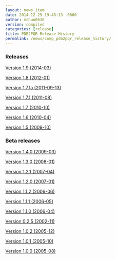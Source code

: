 ```yaml
---
layout: news_item
date: 2014-12-25 19:48:13 -0800
author: mchun0630
version: compiled
categories: [release]
title: PDB2PQR Release History
permalink: /news/comp_pdb2pqr_release_history/
---
```


<script type="text/javascript" language="JavaScript"><!--
function HideContent(d) {
document.getElementById(d).style.display = "none";
}
function ShowContent(d) {
document.getElementById(d).style.display = "block";
}
function ReverseDisplay(d) {
if(document.getElementById(d).style.display == "none") { document.getElementById(d).style.display = "block"; }
else { document.getElementById(d).style.display = "none"; }
}
//--></script>

<h3>Releases</h3>

<a href="javascript:ReverseDisplay('Version 1.9 (2014-03)')">Version 1.9 (2014-03)</a>

<div id="Version 1.9 (2014-03)" style="display:none;">


<h4>Notable New Features:</h4>
<h5>Binary Builds</h5>
<p>Binary builds do not require python or numpy be installed to use. Everything needed to run PDB2PQR is included. Just unpack and use.
</p>
<p>
OSX binaries require OSX 10.6 or newer. The OSX binary is 64-bit.
</p>
<p>
Linux binaries require CentOS 6 or newer and have been tested on Ubuntu 12.04 LTS and Linux Mint 13. If you are running 64-bit Linux use the 64-bit libraries. In some cases the needed 32-bit system libraries will not be installed on a 64-bit system.
</p>
<p>
Windows binaries are 32 bit and were built and tested on Windows 7 64-bit but should work on Windows XP, Vista, and 8 both 32 and 64-bit systems.</p>
</p>
<h5>Windows Support</h5>

PDB2PQR can now be compiled and run on Windows using MinGW32. See [http://mingw.org/](http://mingw.org/) for details.

<h5>Compilation with Scons</h5>
<p>
PDB2PQR now uses Scons for compilations. With this comes improved automated testing.
</p>
<p>
Please see [{{site.baseurl}}/news/comp_pdb2pqr_release_history/]({{site.baseurl}}/news/comp_pdb2pqr_release_history/) for the complete release history
</p>
<h5>Compilation with Scons</h5>
<p>
PDB2PQR now uses Scons for compilations. With this comes improved automated testing.
</p>
<p>
Please see [{{site.baseurl}}/news/comp_pdb2pqr_release_history/]({{site.baseurl}}/news/comp_pdb2pqr_release_history/) for the complete release history
</p>
<h5>NEW FEATURES</h5>
<ul>
<li>A ligand file with duplicate atoms will cause pdb2pqr to stop instead of issue a warning. Trust us, this is a feature, not a bug!</li>
<li>Improved error reporting.</li>
<li>Added support for reference command line option for PROPKA.</li>
<li>Added newresinter plugin to provide alternate methods for calculating interaction energies between residues.</li>
<li>Mol2 file handling is now case insensitive with atom names.</li>
<li>PROPKA with a pH of 7 is now specified by default on the web service.</li>
<li>Compilation is now done with scons.</li>
<li>Verbose output now includes information on all patches applied during a run.</li>
<li>Added stderr and stdout to web error page.</li>
<li>Added warning to water optimization when other water is ignored.</li>
<li>Command line used to generate a pqr is now duplicated in the comments of the output.</li>
<li>Added support for NUMMDL in parser.</li>
<li>Added complete commandline feature test. Use complete-test target.</li>
<li>Added propka support for phosphorous sp3. - Thanks to Dr. Stefan Henrich</li>
<li>Added a PyInstaller spec file. Standalone pdb2pqr builds are now possible.</li>
</ul>

<h5>BUG FIXES</h5>
<ul>
<li>Rolled back change that prevented plugins from interfering with each other. Large proteins would cause a stack overflow when trying to do a deep copy</li>
<li>Updated INSTALL file to reflect no more need for Fortran.</li>
<li>Fixed apbs input file to match what web interface produces.</li>
<li>Fixed user specified mobile ion species not being passed to apbs input file.</li>
<li>Removed ambiguous A, ADE, C, CYT, G, GUA, T, THY, U, URA as possible residue names.</li>
<li>Removed eval from pdb parsing routines.</li>
<li>Updated web links to refer to [{{site.baseurl}}]({{site.baseurl}}) where appropriate.</li>
<li>Fixed hbond extension output to include insertion code in residue name.</li>
<li>Fixed debumping routines not including water in their checks. Fixes bad debump of ASN B 20 in 1gm9 when run with pH 7.0.</li>
<li>Fixed debumping failing to use best angle for a specific dihedral angle when no tested angles are without conflict.</li>
<li>Fixed debumping using asymmetrical cutoffs and too large cutoffs in many checks involving hydrogen.</li>
<li>Fixed debumping accumulating rounding error while checking angles.</li>
<li>Fixed inconsistencies in pdb parsing. - Thanks to Dr. Stefan Henrich</li>
<li>Fixed problems with propka handling of aromatic carbon/nitrogen. - Thanks to Dr. Stefan Henrich</li>
<li>Fixed case where certain apbs compile options would break web visualization.</li>
<li>Fixed improper handling of paths with a '.' or filenames with more than one '.' in them.</li>
</ul>

<h5>CHANGES</h5>
<ul>
<li>Removed numpy from contrib. The user is expected to have numpy installed and available to python at configuration.</li>
<li>Support for numeric dropped.</li>
</ul>

<h5>KNOWN BUGS</h5>
<ul>
<li>If more than one extension is run from the command line and one of the extensions modifies the protein data structure it could affect the output of the other extension. The only included extensions that exhibit this problem are resinter and newresinter.</li>
</ul>


<h5>New features</h5>

<ul>

<li>Added in new read and write binary (gz) commands. Can read gzipped DX files directly.</li>
<li>Added new write format to output the atomic potentials to a flat file (see atompot)</li>
<li>Added new functionality for using a previously calculated potential map for a new calculation.</li>
<li>Added a new program for converting delphi potential maps to OpenDX format. tools/mesh/del2dx</li>
<li>Updated Doxygen manual with call/caller graphs.  Replaced HTML with PDF.</li>
<li>Added tools/matlab/solver with simple Matlab LPBE solver for prototyping, teaching, etc.</li>
<li>Deprecated APBS XML output format.</li>
<li>Deprecated nlev keyword.</li>
<li>Added etol keyword, which allows user-defined error tolerance in LPBE and NPBE calculations (default errtol value is 1.0e-6).</li>
<li>Added more explanatory error messages for the case in which parm keyword is missing from APBS input file for apolar calculations.</li>
<li>Added a polar and apolor forces calculation example to examples/born/ .</li>
<li>Added warning messages for users who try to compile APBS with --enable-tinker flag and run APBS stand-alone execution.</li>
<li>Switched default Opal service urls from sccne.wustl.edu to NBCR.</li>
<li>Added a sanity check in routines.c: 'bcfl map' in the input file requires 'usemap pot' statement in the input file as well.</li>
<li>Introduced Vpmgp_size() routine to replace F77MGSZ call in vpmg.c</li>
<li>Updated test results for APBS-1.3 release.</li>
    
   
</ul>


<h5>Bug fixes</h5>

<ul>

<li>Modified Vpmg_dbForce with some grid checking code provided by Matteo Rotter.</li>
<li>Fixed a bug in psize.py per Michael Lerner's suggestion. The old version of psize.py gives wrong cglen and fglen results in special cases (e.g., all y coordinates are negative values).</li>
<li>Fixed a bug in examples/scripts/checkforces.sh: the condition for "Passed with rounding error" is abs(difference) < errortol, not the other way around.</li>
<li>Fixed the help string in ApbsClient.py .</li>
<li>Fixed a bug in Vacc_atomdSASA(): the atom SASA needs to be reset to zero displacement after finite melement methods.</li>
<li>Fixed a bug in Vpmg_dbForce(): the initialization of rtot should appear before it is used.</li>
<li>Fixed a bug in initAPOL(): center should be initialized before used.</li>
<li>Fixed a bug in routines.c: eliminated spurious "Invalid data type for writing!" and "Invalid format for writing!" from outputs with "write atompot" statement in the input file.</li>
<li>Fixed a bug in vpmg.c: fixed zero potential value problem on eges and corners in non-focusing calculations.</li>

</ul>

<hr />

</div>

<a href="javascript:ReverseDisplay('Version 1.8 (2012-01)')">Version 1.8 (2012-01)</a>

<div id="Version 1.8 (2012-01)" style="display:none;">


<h5>New Features</h5>

<ul>

<li>Updated PROPKA to version 3.0</li>
<li>Added residue interaction energy extension</li>
<li>Added protein summary extension</li>
<li>Combined hbond and hbondwhatit into one extension (hbond) with new command line parameters</li>
<li>Combined rama, phi, psi into one extension (rama) with new command line parameters.</li>
<li>Extensions may now add their own command line arguments. Extensions with their own command line arguments will be grouped separately.</li>
<li>Improved interface for extensions</li>
<li>Added Opal configuration file.</li>

</ul>

<h5>Bug Fixes</h5>

<ul>
<li>Cleaned up white space in several files and some pydev warnings</li>
<li>Creating print output no longer clears the chain id data from atoms in the data. (Affected resinter plugin)</li>
<li>Removed possibility of one plug-in affecting the output of another</li>
<li>Fixed --protonation=new option for propka30</li>
<li>Improved time reporting for apbs jobs</li>
<li>Fixed opal runtime reporting</li>
<li>Fixed misspelled command line options that prevented the use of PEOEPB and TYL06</li>
<li>Fixed error handling when certain data files are missing</li>
<li>Fixed LDFLAGS environment variable not being used along with python specific linker flags to link Algorithms.o and _pMC_mult.so</li>
<li>Fixed possible Attribute error when applying naming scheme.</li>
</ul>

<hr />

</div>

<a href="javascript:ReverseDisplay('Version 1.7.1a (2011-09-13)')">Version 1.7.1a (2011-09-13)</a>

<div id="Version 1.7.1a (2011-09-13)" style="display:none;">


<h5>New features</h5>

<ul>
<li>Added force field example.</li>
</ul>
    
<h5>Bug fixes</h5>

<ul>
<li>Fixed ligand command line option.</li>
<li>Fixed capitalization of force field in PQR header.</li>
<li>Fixed error handling for opal errors.</li>
<li>Fixed web logging error when using ligand files, user force fields, and name files.</li>
<li>Fixed extension template in documentation.</li>
<li>Fixed 1a1p example README to reflect command line changes.</li>
</ul>
<hr />

</div>

<a href="javascript:ReverseDisplay('Version 1.7.1 (2011-08)')">Version 1.7.1 (2011-08)</a>

<div id="Version 1.7.1 (2011-08)" style="display:none;">
    


<h5>New features</h5>

<ul>
<li>Switched Opal service urls from sccne.wustl.edu to NBCR.</li>
<li>Added more JMol controls for visualization, JMol code and applets provided by Bob Hanson.</li>
<li>F Changed default forcefield to PARSE in web interface.</li>

</ul>

<h5>Bug fixes</h5>
<ul>
<li>Fixed crash when opal returns an error.</li>
<li>Fixed specific combinations of command-line arguments causing pdb2pqr.py to crash.</li>
<li>Fixed opal job failing when filenames have spaces or dashs.</li>
<li>Fixed gap in backbone causing irrationally placed hydrogens.</li>
<li>Fixed crash when too many fixes are needed when setting termini.</li>
<li>Corrected web and command line error handling in many cases.</li>
<li>Fixed --username command line option.</li>
<li>Fixed ambiguous user created forcefield and name handling. Now --username is required if --userff is used. </li>
<li>Fixed querystatus.py not redirecting to generated error page.</li>

</ul>  
<hr />

</div>  

<a href="javascript:ReverseDisplay('Version 1.7 (2010-10)')">Version 1.7 (2010-10)</a>

<div id="Version 1.7 (2010-10)" style="display:none;">

Dear APBS and PDB2PQR users --
<p>
 I am happy to announce the release of PDB2PQR 1.7 which includes two major updates:
</p>
<ul>
<li>For PDB2PQR web interface users:  the JMol web interface for APBS calculation visualization has been substantially improved, thanks to help from Bob Hanson.  Those performing APBS calculations via the PDB2PQR web interface now have a much wider range of options for visualizing the output online -- as well as downloading for offline analysis.</li>
<li>For PDB2PQR command-line and custom web interface users:  the Opal service URLs have changed to new NBCR addresses.  Old services hosted at *.wustl.edu addresses have been decommissioned.  Please upgrade ASAP to use the new web service.  Thank you as always to the staff at NBCR for their continuing support of APBS/PDB2PQR web servers and services.</li>
</ul>

<hr />

</div>  

<a href="javascript:ReverseDisplay('Version 1.6 (2010-04)">Version 1.6 (2010-04)</a>

<div id="Version 1.6 (2010-04)" style="display:none;">
<p>April 7, 2010</p>
<p>
Dear PDB2PQR users --
</p>
<p>
We are pleased to announce the release of PDB2PQR 1.6.  This version has several new features as well minor fixes to reported bugs.  A complete list of changes is provided below.  For more information about the new release, to download binaries, or access the PDB2PQR web servers, please visit [{{site.baseurl}}/docs/downloads/]({{site.baseurl}}/docs/downloads/)
</p>
<p>
Thank you for your continuing support of the PDB2PQR software.
</p>
<p>
Sincerely,
</p>
<p>
Nathan Baker
</p>

<h5>NEW FEATURES</h5>
<ul>
<li>Added Swanson force field based on Swanson et al paper (http://dx.doi.org/10.1021/ct600216k).</li>
<li>Modified printAtoms() method. Now "TER" is printed at the end of every chain.</li>
<li>Added Google Analytics code to get the statistics on the production server.</li>
<li>Modified APBS calculation page layout to hide parameters by default and display PDB ID</li>
<li>Added "make test-webserver", which tests a long list of PDBs (246 PDBs) on the production PDB2PQR web server.</li>
<li>Removed nlev from inputgen.py and inputgen_pKa.py as nlev keyword is now deprecated in APBS.</li>
<li>Added PARSE parameters for RNA, data from: Tang C. L., Alexov E, Pyle A. M., Honig B. Calculation of pKas in RNA: On the Structural Origins and Functional Roles of Protonated Nucleotides. Journal of Molecular Biology 366 (5) 1475-1496, 2007.
</li>
</ul>

<h5>BUG FIXES</h5>
<ul>
<li>Fixed a minor bug: when starting pka.py from pdb2pka directory using command like "python pka.py [options] inputfile", we need to make sure scriptpath does not end with "/".</li>
<li>Fixed a bug which caused "coercing to Unicode: need string or buffer, instance found" when submitting PDB2PQR jobs with user-defined force fields on Opal based web server. </li>
<li> Fixed a bug in main_cgi.py, now Opal-based PDB2PQR jobs should also be logged in usage.txt file.</li>
<li>Updated src/utilities.py with a bug fix provided by Greg Cipriano, which prevents infinite loops in analyzing connected atoms in certain cases.</li>
<li>Fixed a bug related to neutraln and/or neutralc selections on the web server.</li>
<li> Fixed a special case with --ffout and 1AIK, where the N-terminus is acetylated.</li>
<li> Fixed a bug in psize.py per Michael Lerner's suggestion. The old version of psize.py gives wrong cglen and fglen results in special cases (e.g., all y coordinates are negative values).</li>
<li> Fixed a bug in main_cgi.py, eliminated input/output file name confusions whether a PDB ID or a pdb file is provided on the web server.</li>
<li> Fixed a bug which causes run time error on the web server when user-defined force field and names files are provided.</li>
<li>Fixed a bug in apbs_cgi.py: pdb file names submitted by users are not always 4 characters long.</li>
</ul>

<hr />

</div>

<a href="javascript:ReverseDisplay('Version 1.5 (2009-10)')">Version 1.5 (2009-10)</a>

<div id="Version 1.5 (2009-10)" style="display:none;">

<h5>New features</h5>
<ul>
<li>APBS calculations can be executed through the PDB2PQR web interface in the production version of the server</li>
<li>APBS-calculated potentials can be visualized via the PDB2PQR web interface thanks to Jmol</li>
<li>Disabled Typemap output by default, added --typemap flag to create typemap output if needed.</li>
<li>Enabled "Create APBS Input File" by default on the web server, so that APBS calculation and visualization are more obvious to the users.</li>
<li>Added warnings to stderr and the REMARK field in the output PQR file regarding multiple occupancy entries in PDB file.</li>
<li>Added more informative messages in REMARK field, explaining why PDB2PQR was unable to assign charges to certain atoms.</li>
<li>Updated structures.py, now PDB2PQR keeps the insertion codes from PDB files.</li>
<li>Added "make test-long", which runs PDB2PQR on a long list (246) of PDBs by default, it is also possible to let it run on specified number of PDBs, e.g.,  export TESTNUM=50; make test-long </li>
<li>Updated NBCR opal service urls from http://ws.nbcr.net/opal/... to http://ws.nbcr.net/opal2/...</li>
<li>Compressed APBS OpenDX output files in zip format, so that users can download zip files from the web server.</li>
<li>Removed "EXPERIMENTAL" from APBS web solver interface and Jmol visualization interface.</li>
<li>Updated all APBS related urls from http://apbs.sourceforge.net/... to http:/apbs.wustl.edu/...</li>
<li>Merged PDB2PKA code, PDB2PKA is functional now.</li>
<li>Added two new options: --neutraln and --neutralc, so that users can manually make the N-termini or C-termini of their proteins neutral.    </li>
<li>Added a local-test, which addresses the issue of Debian-like Linux distros not allowing fetching PDBs from the web.</li>
<li>Added deprotonated Arginine form for post-PROPKA routines. This only works for PARSE forcefield as other forcefields lack deprotonated ARG parameters.</li>
<li>Updated inputgen.py with --potdx and --istrng options added, original modification code provided by Miguel Ortiz-Lombardía.</li>
<li>Changed default Opal service from http://ws.nbcr.net/opal2/services/pdb2pqr_1.4.0 to http://sccne.wustl.edu:8082/opal2/services/pdb2pqr-1.5</li>
</ul>

<h5>Bug fixes</h5>
<ul>
<li>Verbosity outputs should be stdouts, not stderrs in web server interface. Corrected this in src/routines.py.</li>
<li>Fixed a bug in psize.py: for a pqr file with no ATOM entries but only HETATM entries in it, inputgen.py should still create an APBS input file with reasonable grid lengths. </li>
<li>Added special handling for special mol2 formats (unwanted white spaces or blank lines in ATOM or BOND records).</li>
<li>Added template file to doc directory, which fixed a broken link in  programmer guide.</li>
</ul>

<hr />

</div>
  
    
<h3> Beta releases </h3>

<a href="javascript:ReverseDisplay('Version 1.4.0 (2009-03)')">Version 1.4.0 (2009-03)</a>

<div id="Version 1.4.0 (2009-03)" style="display:none;">


<h5>New features</h5>
<ul>
<li>Updated html/master-index.html, deleted html/index.php.</li>
<li>Updated pydoc by running genpydoc.sh.</li>
<li>Added a whitespace option by by putting whitespaces between atom name and residue name, between x and y, and between y and z.</li>
<li>Added radius for Chlorine in ligff.py.</li>
<li>Added PEOEPB forcefield, data provided by Paul Czodrowski.</li>
<li>Updated inputgen.py to write out the electrostatic potential for APBS input file. </li>
<li>Updated CHARMM.DAT with two sets of phosphoserine parameters.</li>
<li>Allowed amino acid chains with only one residue, using --assign-only option.</li>
<li>Updated server.py.in so that the ligand option is also recorded in usage.txt. </li>
<li>Updated HE21, HE22 coordinates in GLN according to the results from AMBER Leap program.</li>
<li>Updated Makefile.am with Manuel Prinz's patch (removed distclean2 and appended its contents to distclean-local).</li>
<li>Updated configure.ac, pdb2pqr-opal.py; added AppService_client.py and AppService_types.py with Samir Unni's changes, which fixed earlier problems in invoking Opal services.</li>
<li>Applied two patches from Manuel Prinz to pdb2pka/pMC_mult.h and pdb2pka/ligand_topology.py. </li>
<li>Updated PARSE.DAT with the source of parameters. </li>
<li>Created a contrib folder with numpy-1.1.0 package. PDB2PQR will install numpy by default unless any of the following conditions is met:</li>
<ul>
<li>Working version of NumPy dectected by autoconf.</li>
<li>User requests no installation with --disable-pdb2pka option.</li>
<li>User specifies external NumPy installation.  </li>
</ul>
<li>Merged Samir Unni's branch. Now PDB2PQR Opal and APBS Opal services are available (through --with-opal and/or --with-apbs, --with-apbs-opal options at configure stage).</li>
<li>Added error handling for residue name longer than 4 characters.</li>
<li>Updated hbond.py with Mike Bradley's definitions for ANGLE_CUTOFF and DIST_CUTOFF by default.</li>
<li>Removed PyXML-0.8.4, which is not required for ZSI installation.</li>
<li>Updated propka error message for make adv-test -- propka requires a version of Fortran compiler.</li>
<li>Updated na.py and PATCHES.xml so that PDB2PQR handles three lettered RNA residue names (ADE, CYT, GUA, THY, and URA) as well.</li>
<li>Updated NA.xml with HO2' added as an alternative name for H2'', and H5" added as an alternative name for H5''. </li>
<li>Updated version numbers in html/ and doc/pydoc/ .</li>
<li>Updated web server. When selecting user-defined forcefield file from the web server, users should also provide .names file.</li>
<li>Removed http://enzyme.ucd.ie/Services/pdb2pqr/ from web server list.</li>
<li>Eliminated the need for protein when processing other types (ligands,  nucleic acids).</li>
<li>Updated psize.py with Robert Konecny's patch to fix inconsistent assignment of fine grid numbers in some (very) rare cases.</li>
<li>Made whitespace option available for both command line and web server versions.</li>
<li>Updated inputgen_pKa.py with the latest version.</li>
</ul>


<h5>Bug fixes</h5>
<ul>
<li>Fixed a legacy bug with the web server (web server doesn't like ligand files generated on Windows or old Mac OS platforms).</li>
<li>Fixed a bug in configure.ac, so that PDB2PQR no longer checks for Numpy.pth at configure stage.</li>
<li>Updated pdb2pka/substruct/Makefile.am. </li>
<li>Fixed isBackbone bug in definitions.py.</li>
<li>Fixed a bug for Carboxylic residues in hydrogens.py.</li>
<li>Fixed a bug in routines.py, which caused hydrogens added in LEU and ILE in eclipsed conformation rather than staggered. </li>
<li>Fixed a bug in configure.ac, now it is OK to configure with double slashes in the prefix path, e.g.,  --prefix=/foo/bar//another/path </li>
<li>Fixed a bug in nucleic acid naming scheme. </li>
<li>Fixed a bug involving MET, GLY as NTERM, CTERM with --ffout option.</li>
<li>Fixed a bug for PRO as C-terminus with PARSE forcefield. </li>
<li>Fixed a bug for ND1 in HIS as hacceptor.</li>
<li>Fixed the --clean option bug.</li>
<li>Fixed a bug in CHARMM naming scheme.</li>
<li>Fixed a bug in test.cpp of the simple test (which is related to recent modifications of 1AFS in Protein Data Bank).</li>
</ul>
<hr />

</div>

<a href="javascript:ReverseDisplay('Version 1.3.0 (2008-01)')">Version 1.3.0 (2008-01)</a>

<div id="Version 1.3.0 (2008-01)" style="display:none;">
        


<h5>New features</h5>
<ul>
<li>Added "make test" and "make adv-test"</li>
<li>Fixed problems with "make dist"</li>
<li>Added integration with Opal for launching jobs as well as querying status</li>
<li>The user may use NUMPY to specify the location of NUMPY.</li>
<li>Both PDB2PKA and PROPKA are enabled by default.  PDB2PKA is enabled by default since ligand parameterization would fail without this option.</li>
<li>For a regular user, "make install" tells the user the exact command the system administrator will use to make the URL viewable.</li>
<li>The default value of 7.00 for the pH on the server form is removed due to a problem with browser refershing.</li>
<li>Updated warning messages for lines beginning with SITE, TURN, SSBOND and LINK.</li>
<li>Switched license from GPL to BSD.</li>
<li>Made a new tar ball pdb2pqr-1.3.0-1.tar.gz for Windows users who cannot create pdb2pqr.py through configure process.</li>
<li>configure now automatically detects SRCPATH, WEBSITE, and the location of pdb2pqr.cgi.  In version 1.2.1, LOCALPATH(SRCPATH) and WEBSITE were defined in src/server.py and the location of pdb2pqr.cgi was specified in html/server.html (index.html).  Configure now uses variable substitution with new files src/server.py.in and html/server.html.in to create src/server.py and html/server.html (index.html).</li>
<li>SRCPATH is automatically set to the current working directory. WEBSITE is automatically set to http://fully_qualified_domain_name/pdb2pqr. Path to CGI is automcailly set to http://fully_qualified_domain_name/pdb2pqr/pdb2pqr.cgi.  </li>
<li>In version 1.2.1, there were 3 variables that needed to be changed to set up a server at a location different from agave.wustl.edu.  LOCALPATH, WEBSITE, and the location of the CGI file.  In this version, LOCALPATH has been used to SRCPATH to avoid confusion, since LOCALPATH could be interpreted as the local path for source files or the localpath for the server.</li>
<li>Since configure now automatically sets the locations of files/directories based on the machine and configure options, the default  agave.wustl.edu locations are not used anymore.</li>
<li>A copy of pdb2pqr.css is included.</li>
<li>configure prints out information about parameters such as python flags, srcpath, localpath, website, etc.</li>
<li>configure now automatically creates tmp/ with r + w + x permissions.</li>
<li>configure now automatically copies pdb2pqr.py to pdb2pqr.cgi.</li>
<li>configure now automatically copies html/server.html to index.html after variable substitution.  In src/server.py.in (src/server.py), WEBNAME is changed to index.html. </li>
<li>${HOME}/pdb2pqr is the default prefix for a regular user</li>
<li>/var/www/html is the default prefix for root</li>
<li>http://FQDN/pdb2pqr as default website.  </li>
<li>"make install" runs "make" first, and the copies the approprite files to --prefix.</li>
<li>If root did not specify --prefix and /var/www/html/pdb2pqr already</li>
<li>exists, then a warning is issued, and the user may choose to quit or overwrite that directory.  </li>
<li>Similary, if a regular user did not specify --prefix and ${HOME}/pdb2pqr already exists, then a warning is issued, and the user may choose to quit or overwrite that directory. </li>
<li>If root does not specify --prefix to be a directory to be inside /var/www/html (for example, --prefix=/share/apps/pdb2pqr), then a symbolic link will be made to /var/www/html/pdb2pqr during "make install".</li>
<li>configure option --with-url can be specified either as something like http://sandstone.ucsd.edu/pdb2pqr-test or sandstone.ucsd.edu/pdb2pqr-test.  It also doesn't matter if there's a '/' at the end.</li>
<li>If user is root, and the last part of URL and prefix are different, for example, --with-url=athena.nbcr.net/test0 --prefix=/var/www/html/pdb2pqr-test, then a warning will be issued saying the server will be viewable from the URL specified, but not the URL based on pdb2pqr-test.  In other words, the server will be viewable from athena.abcr.net/test0, but not athena.nbcr.net/pdb2pqr-test.  During "make  install", a symbolic link is created to enable users to view the server from --with-url.</li>
<li>When making a symbolic link for root, if then link destination already exists as a directory or a symoblic link, then the user may choose to continue with creating the link and overwrite the original directory or quit.</li>
<li>If the user changes py_path when running configure for PDB2PQR, then the change also applies to PROPKA.</li>
</ul>

<h5>Bug fixes</h5>
<ul>
<li>Fixed the line feed bug. Now PDB2PQR handles different input files (.pdb and .mol2) created or saved on different platforms.</li>
<li>Fixed "hbondwhatif" warning at start up.</li>
</ul>

<h5>Known issues</h5>
<ul>
<li>The install directory name cannot contain dots.</li>
<li>For python 2.2, if PDB2PQR cannot find module sets, then sets needs to be copied from .../python2.2/site-packages/MYSQLdb/sets.py to .../lib/python2.2</li>
</ul>

<hr />

</div>
    
<a href="javascript:ReverseDisplay('Version 1.2.1 (2007-04)')">Version 1.2.1 (2007-04)</a>

<div id="Version 1.2.1 (2007-04)" style="display:none;">



<h5>New features</h5>
<ul>
<li>Updated documentation to include instructions for pdb2pka support, references, more pydoc documents.</li>
<li>Added ligand examples to examples/ directory</li>
<li>Added native support for the TYL06 forcefield.  For more information on this forcefield please see Tan C, Yang L, Luo R.  How well does Poisson-Boltzmann implicit solvent agree with explicit solvent? A quantitative analysis. Journal of Physical Chemistry B.  110 (37), 18680-7, 2006. </li>
<li>Added a new HTML output page which relays the different atom types between the AMBER and CHARMM forcefields for a generated PQR file (thanks to the anonymous reviewers of the latest PDB2PQR paper).</li>
</ul>

<h5>Bug fixes</h5>
<ul>
<li>Fixed bug where a segmentation fault would occur in PropKa if the N atom was not the first atom listed in the residue</li>
<li>Fixed error message that occurred when a blank line was found in a parameter file.</li>
<li>Better error handling in MOL2 file parsing.</li>
<li>Fixed bug where ligands were not supported on PDB files with multiple MODEL fields.</li>
</ul>

<hr />

</div>

<a href="javascript:ReverseDisplay('Version 1.2.0 (2007-01)')">Version 1.2.0 (2007-01)</a>

<div id="Version 1.2.0 (2007-01)" style="display:none;">


<h5>New features</h5>

<ul>
<li>Added autoconf support for pdb2pka directory.</li>
<li>Added new support for passing in a single ligand residue in MOL2 format via the --ligand command.  Also available from the web server (with link to PRODRG for unsupported ligands).</li>
<li>Numerous additions to examples directory (see examples/index.html) and update to User Guide.</li>
</ul>

<h5>Bug fixes</h5>
<ul>
<li>Fixed charge assignment error when dealing with LYN in AMBER.</li>
<li>Fixed crash when a chain has a single amino acid residue.  The code now reports the offending chain and residue before exiting. </li>
<li>Fixed hydrogen optimization bug where waters with no nearby atoms at certain orientations caused missing hydrogens.</li>
</ul>
 <hr />

</div>   
    
<a href="javascript:ReverseDisplay('Version 1.1.2 (2006-06)')">Version 1.1.2 (2006-06)</a>

<div id="Version 1.1.2 (2006-06)" style="display:none;">



<h5>Bug fixes</h5>
<ul>
<li>Fixed a bug in the hydrogen bonding routines where PDB2PQR attempted to delete an atom that had already been deleted. (thanks to Rachel Burdge)</li>
<li>Fixed a bug in chain detection routines where PDB2PQR was unable to detect multiple chains inside a single unnamed chain (thanks to Rachel Burdge)</li>
<li>Fixed a second bug in chain detection routines where HETATM residues with names ending in "3" were improperly chosen for termini (thanks to Reut Abramovich)</li>
<li>Fixed a bug where chains were improperly detected when only containing one HETATM residue (thanks to Reut Abramovich)</li>
</ul>
<hr />

</div>

<a href="javascript:ReverseDisplay('Version 1.1.1 (2006-05)')">Version 1.1.1 (2006-05)</a>

<div id="Version 1.1.1 (2006-05)" style="display:none;">


<h5>Bug fixes</h5>
<ul>
<li>Fixed a bug which prevented PDB2PQR from recognizing atoms from nucleic acids with "*" in their atom names. (thanks to Jaichen Wang)</li>
<li>Fixed a bug in the hydrogen bonding routines where a misnamed object led to a crash for very specific cases. (thanks to Josh Swamidass) </li>
</ul>
<hr />

</div>

<a href="javascript:ReverseDisplay('Version 1.1.0 (2006-04)')">Version 1.1.0 (2006-04)</a>

<div id="Version 1.1.0 (2006-04)" style="display:none;">

<h5>New features</h5>
<ul>
<li>Structural data files have been moved to XML format.  This should make it easier for users and developers to contribute to the project.</li>
<li>Added an extensions directory for small scripts.  Scripts in this directory will be automatically loaded into PDB2PQR has command line options for post-processing, and can be easily customized.</li>
<li>Code has been greatly cleaned so as to minimize values hard-coded into functions and to allow greater customizability via external XML files.  This includes a more object-oriented hierarchy of structures.</li>
<li>Improved detection of the termini of chains.</li>
<li>Assign-only now does just that - only assigns parameters to atoms without additions, debumping, or optimizations.</li>
<li>Added a --clean command line option which does no additions, optimizations, or forcefield assignment, but simply aligns the PDB columns on output.  Useful for using post-processing scripts like those in the extensions directory without modifying the original input file.</li>
<li>The --userff flag has been replaced by opening up the --ff option to user-defined files.</li>
<li>Pydoc documentation is now included in html/pydoc.</li>
<li>A programmer's guide has been included to explain programming decisions and ease future development.</li>
<li>A --ffout flag has been added to allow users to output a PQR file in the naming scheme of the desired forcefield.</li>
<li>User guide FAQ updated.</li>
<li>The efficiency of the hydrogen bonding detection script (--hbond) has been greatly improved.</li>
<li>Increased the number of options available to users via the PDB2PQR web server.</li>
</ul>

<h5>Bug fixes</h5>
<ul>
<li>Updated psize.py to use centers and radii when calculating grid sizes (thanks to John Mongan) </li>
<li>Fixed bug where PDB2PQR could not read PropKa results from chains with more than 1000 residues (thanks to Michael Widmann)</li>
</ul>

<hr />

</div>

<a href="javascript:ReverseDisplay('Version 0.2.5 (2002-11)')">Version 0.2.5 (2002-11)</a>

<div id="Version 0.2.5 (2002-11)" style="display:none;">


    <ul>
    <li>Improved consistency between energies evaluated with "chgm 0" and "chgm 1"</li>
    <li>Made charge-field energy evaluation consistent for user-supplied charge maps</li>
    <li>Added new psize.py script courtesy of Todd Dolinsky.</li>
    <li>Updated list of APBS-related tools in User Guide.</li>
    <li>Added RPM capabilities courtesy of Steve Bond.</li>
    <li>Removed annoying excess verbosity from Vgrid.</li>
    <li>Updated Blue Horizon compilation instructions (thanks to Robert Konecny and Giri Chukkapalli)</li>
    <li>Updated autoconf/automake/libtool setup and added --disable-tools option</li>
    </ul>
<hr />

</div>

<a href="javascript:ReverseDisplay('Version 1.0.2 (2005-12)')">Version 1.0.2 (2005-12)</a>

<div id="Version 1.0.2 (2005-12)" style="display:none;">

<h5>New features</h5>
<ul>
<li>Added ability for users to add their own forcefield files.  This should be particularly useful for HETATMs.</li>
<li>Added sdens keyword to inputgen.py to make PDB2PQR compatibile with APBS 0.4.0. </li>
<li>Added a new examples directory with a basic runthrough on how to use the various features in PDB2PQR.</li>
</ul>

<h5>Bug fixes</h5>
<ul>
<li>Fixed a bug that was unable to handle N-Terminal PRO residues with hydrogens already present. </li>
<li>Fixed two instances in the PropKa routines where warnings were improperly handled due to a misspelling.</li>
<li>Fixed instance where chain IDs were unable to be assigned to proteins with more than 26 chains.</li>
</ul>
      
<hr />

</div>

<a href="javascript:ReverseDisplay('Version 1.0.1 (2005-10)')">Version 1.0.1 (2005-10)</a>

<div id="Version 1.0.1 (2005-10)" style="display:none;">

<h5>New features</h5>
<ul>
<li>Added citation information to PQR output.</li>
</ul>

<h5>Bug fixes</h5>
<ul>
<li>Fixed a bug during hydrogen optimization that left out H2 from water if the oxygen in question had already made 3 hydrogen bonds.</li>
</ul>

<hr />

</div>

<a href="javascript:ReverseDisplay('Version 1.0.0 (2005-08)')">Version 1.0.0 (2005-08)</a>

<div id="Version 1.0.0 (2005-08)" style="display:none;">
    
This is the initial version of the PDB2PQR conversion utility.  There are several changes to the various "non-official" versions previously available:
<ul>
<li>SourceForge has been chosen as a centralized location for all things related to PDB2PQR, including downloads, mailing lists, and bug reports.</li>
<li>Several additions to the code have been made, including pKa support via PropKa, a new hydrogen optimization algorithm which should increase both accuracy and speed, and general bug fixes.</li>
</ul>
We plan on continuing to improve PDB2PQR by refining the code, adding more advanced options, and encouraging collaborations with other utilities.
<p>Thank you for your time and interest in the PDB2PQR software.</p>
 
<hr />

</div>

